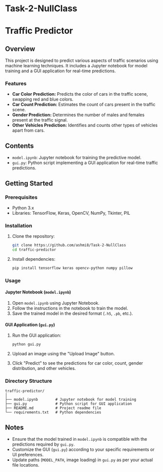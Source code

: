 # Task-2-NullClass

# Traffic Predictor

## Overview

This project is designed to predict various aspects of traffic scenarios using machine learning techniques. It includes a Jupyter notebook for model training and a GUI application for real-time predictions.

### Features

- **Car Color Prediction:** Predicts the color of cars in the traffic scene, swapping red and blue colors.
- **Car Count Prediction:** Estimates the count of cars present in the traffic scene.
- **Gender Prediction:** Determines the number of males and females present at the traffic signal.
- **Other Vehicles Prediction:** Identifies and counts other types of vehicles apart from cars.

## Contents

- `model.ipynb`: Jupyter notebook for training the predictive model.
- `gui.py`: Python script implementing a GUI application for real-time traffic predictions.

## Getting Started

### Prerequisites

- Python 3.x
- Libraries: TensorFlow, Keras, OpenCV, NumPy, Tkinter, PIL

### Installation

1. Clone the repository:

   ```bash
   git clone https://github.com/ashmi8/Task-2-NullClass
   cd traffic-predictor
   ```

2. Install dependencies:

   ```bash
   pip install tensorflow keras opencv-python numpy pillow
   ```

### Usage

#### Jupyter Notebook (`model.ipynb`)

1. Open `model.ipynb` using Jupyter Notebook.
2. Follow the instructions in the notebook to train the model.
3. Save the trained model in the desired format (`.h5`, `.pb`, etc.).

#### GUI Application (`gui.py`)

1. Run the GUI application:

   ```bash
   python gui.py
   ```

2. Upload an image using the "Upload Image" button.
3. Click "Predict" to see the predictions for car color, count, gender distribution, and other vehicles.

### Directory Structure

```
traffic-predictor/
│
├── model.ipynb        # Jupyter notebook for model training
├── gui.py             # Python script for GUI application
├── README.md          # Project readme file
└── requirements.txt   # Python dependencies
```

## Notes

- Ensure that the model trained in `model.ipynb` is compatible with the predictions required by `gui.py`.
- Customize the GUI (`gui.py`) according to your specific requirements or UI preferences.
- Update paths (`MODEL_PATH`, image loading) in `gui.py` as per your actual file locations.

